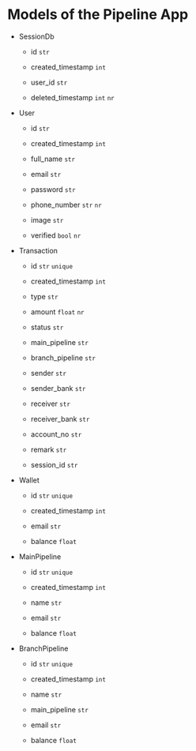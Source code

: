 # Models of the Pipeline App

- SessionDb

  - id `str`
  - created_timestamp `int`

  - user_id `str`
  - deleted_timestamp `int` `nr`

- User

  - id `str`
  - created_timestamp `int`

  - full_name `str`
  - email `str`

  - password `str`
  - phone_number `str` `nr`
  - image `str`
  - verified `bool` `nr`

- Transaction

  - id `str` `unique`
  - created_timestamp `int`

  - type `str`
  - amount `float` `nr`
  - status `str`

  - main_pipeline `str`
  - branch_pipeline `str`

  - sender `str`
  - sender_bank `str`

  - receiver `str`
  - receiver_bank `str`

  - account_no `str`

  - remark `str`
  - session_id `str`

- Wallet

  - id `str` `unique`
  - created_timestamp `int`

  - email `str`
  - balance `float`

- MainPipeline

  - id `str` `unique`
  - created_timestamp `int`

  - name `str`
  - email `str`
  - balance `float`

- BranchPipeline

  - id `str` `unique`
  - created_timestamp `int`

  - name `str`
  - main_pipeline `str`
  - email `str`
  - balance `float`
